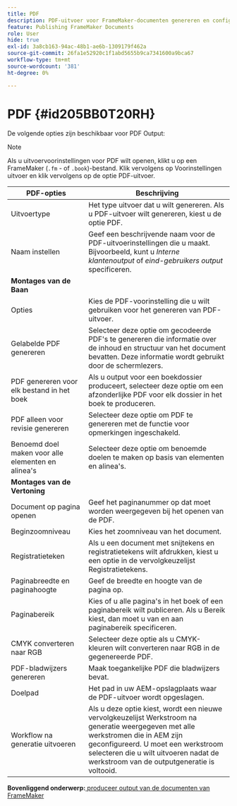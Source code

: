 ```yaml
---
title: PDF
description: PDF-uitvoer voor FrameMaker-documenten genereren en configureren in AEM Guides.
feature: Publishing FrameMaker Documents
role: User
hide: true
exl-id: 3a8cb163-94ac-48b1-ae6b-1309179f462a
source-git-commit: 26fa1e52920c1f1abd5655b9ca7341600a9bca67
workflow-type: tm+mt
source-wordcount: '381'
ht-degree: 0%

---
```


# PDF {#id205BB0T20RH}

De volgende opties zijn beschikbaar voor PDF Output:

>[!NOTE]
>
> Als u uitvoervoorinstellingen voor PDF wilt openen, klikt u op een FrameMaker \(`.fm` - of `.book`\)-bestand. Klik vervolgens op Voorinstellingen uitvoer en klik vervolgens op de optie PDF-uitvoer.

| PDF-opties | Beschrijving |
|-----------|-----------|
| Uitvoertype | Het type uitvoer dat u wilt genereren. Als u PDF-uitvoer wilt genereren, kiest u de optie PDF. |
| Naam instellen | Geef een beschrijvende naam voor de PDF-uitvoerinstellingen die u maakt. Bijvoorbeeld, kunt u *Interne klantenoutput* of *eind-gebruikers output* specificeren. |
| **Montages van de Baan** |
| Opties | Kies de PDF-voorinstelling die u wilt gebruiken voor het genereren van PDF-uitvoer. |
| Gelabelde PDF genereren | Selecteer deze optie om gecodeerde PDF&#39;s te genereren die informatie over de inhoud en structuur van het document bevatten. Deze informatie wordt gebruikt door de schermlezers. |
| PDF genereren voor elk bestand in het boek | Als u output voor een boekdossier produceert, selecteer deze optie om een afzonderlijke PDF voor elk dossier in het boek te produceren. |
| PDF alleen voor revisie genereren | Selecteer deze optie om PDF te genereren met de functie voor opmerkingen ingeschakeld. |
| Benoemd doel maken voor alle elementen en alinea&#39;s | Selecteer deze optie om benoemde doelen te maken op basis van elementen en alinea&#39;s. |
| **Montages van de Vertoning** |
| Document op pagina openen | Geef het paginanummer op dat moet worden weergegeven bij het openen van de PDF. |
| Beginzoomniveau | Kies het zoomniveau van het document. |
| Registratieteken | Als u een document met snijtekens en registratietekens wilt afdrukken, kiest u een optie in de vervolgkeuzelijst Registratietekens. |
| Paginabreedte en paginahoogte | Geef de breedte en hoogte van de pagina op. |
| Paginabereik | Kies of u alle pagina&#39;s in het boek of een paginabereik wilt publiceren. Als u Bereik kiest, dan moet u van en aan paginabereik specificeren. |
| CMYK converteren naar RGB | Selecteer deze optie als u CMYK-kleuren wilt converteren naar RGB in de gegenereerde PDF. |
| PDF-bladwijzers genereren | Maak toegankelijke PDF die bladwijzers bevat. |
| Doelpad | Het pad in uw AEM-opslagplaats waar de PDF-uitvoer wordt opgeslagen. |
| Workflow na generatie uitvoeren | Als u deze optie kiest, wordt een nieuwe vervolgkeuzelijst Werkstroom na generatie weergegeven met alle werkstromen die in AEM zijn geconfigureerd. U moet een werkstroom selecteren die u wilt uitvoeren nadat de werkstroom van de outputgeneratie is voltooid. |

**Bovenliggend onderwerp:**&#x200B;[ produceer output van de documenten van FrameMaker ](fm-output-generatation.md)
